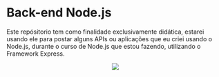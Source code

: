 # Back-end Node.js

Este repósitorio tem como finalidade exclusivamente didática, estarei usando ele para postar alguns APIs ou aplicações que eu criei usando o Node.js,
durante o curso de Node.js que estou fazendo, utilizando o Framework Express.

<p align="center">
  <img src="https://logospng.org/download/node-js/logo-node-js-256.png" >
</p>
